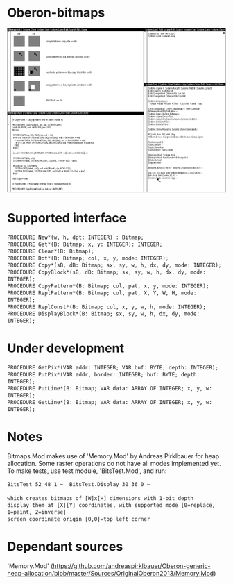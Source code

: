 # Oberon-bitmaps

![Bitmaps.Mod](Screen0.png?raw=true "Bitmaps.Mod")

# Supported interface
    PROCEDURE New*(w, h, dpt: INTEGER) : Bitmap;
    PROCEDURE Get*(B: Bitmap; x, y: INTEGER): INTEGER;
    PROCEDURE Clear*(B: Bitmap);
    PROCEDURE Dot*(B: Bitmap; col, x, y, mode: INTEGER);
    PROCEDURE Copy*(sB, dB: Bitmap; sx, sy, w, h, dx, dy, mode: INTEGER);
    PROCEDURE CopyBlock*(sB, dB: Bitmap; sx, sy, w, h, dx, dy, mode: INTEGER);
    PROCEDURE CopyPattern*(B: Bitmap; col, pat, x, y, mode: INTEGER);
    PROCEDURE ReplPattern*(B: Bitmap; col, pat, X, Y, W, H, mode: INTEGER);
    PROCEDURE ReplConst*(B: Bitmap; col, x, y, w, h, mode: INTEGER);
    PROCEDURE DisplayBlock*(B: Bitmap; sx, sy, w, h, dx, dy, mode: INTEGER);

# Under development
    PROCEDURE GetPix*(VAR addr: INTEGER; VAR buf: BYTE; depth: INTEGER);
    PROCEDURE PutPix*(VAR addr, border: INTEGER; buf: BYTE; depth: INTEGER);
    PROCEDURE PutLine*(B: Bitmap; VAR data: ARRAY OF INTEGER; x, y, w: INTEGER);
    PROCEDURE GetLine*(B: Bitmap; VAR data: ARRAY OF INTEGER; x, y, w: INTEGER);

# Notes
Bitmaps.Mod makes use of 'Memory.Mod' by Andreas Pirklbauer for heap allocation.
Some raster operations do not have all modes implemented yet.
To make tests, use test module, 'BitsTest.Mod', and run:

    BitsTest 52 48 1 ~  BitsTest.Display 30 36 0 ~

    which creates bitmaps of [W]x[H] dimensions with 1-bit depth
    display them at [X][Y] coordinates, with supported mode [0=replace, 1=paint, 2=inverse]
    screen coordinate origin [0,0]=top left corner

# Dependant sources
'Memory.Mod'   (https://github.com/andreaspirklbauer/Oberon-generic-heap-allocation/blob/master/Sources/OriginalOberon2013/Memory.Mod)

